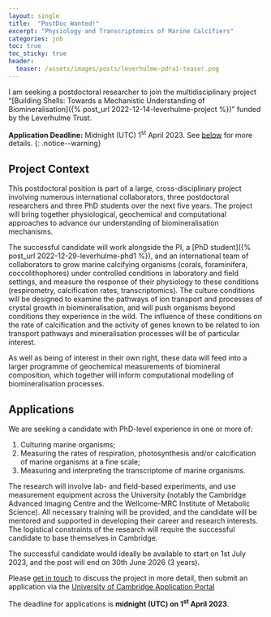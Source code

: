 ```yaml
---
layout: single
title:  "PostDoc Wanted!"
excerpt: "Physiology and Transcriptomics of Marine Calcifiers"
categories: job
toc: true
toc_sticky: true
header:
  teaser: /assets/images/posts/leverhulme-pdra1-teaser.png
---
```


I am seeking a postdoctoral researcher to join the multidisciplinary project “[Building Shells: Towards a Mechanistic Understanding of Biomineralisation]({% post_url 2022-12-14-leverhulme-project %})” funded by the Leverhulme Trust.

**Application Deadline:** Midnight (UTC) 1<sup>st</sup> April 2023. See [below](#applications) for more details.
{: .notice--warning}

## Project Context

This postdoctoral position is part of a large, cross-disciplinary project involving numerous international collaborators, three postdoctoral researchers and three PhD students over the next five years.
The project will bring together physiological, geochemical and computational approaches to advance our understanding of biomineralisation mechanisms.

The successful candidate will work alongside the PI, a [PhD student]({% post_url 2022-12-29-leverhulme-phd1 %}), and an international team of collaborators to grow marine calcifying organisms (corals, foraminifera, coccolithophores) under controlled conditions in laboratory and field settings, and measure the response of their physiology to these conditions (respirometry, calcification rates, transcriptomics).
The culture conditions will be designed to examine the pathways of ion transport and processes of crystal growth in biomineralisation, and will push organisms beyond conditions they experience in the wild.
The influence of these conditions on the rate of calcification and the activity of genes known to be related to ion transport pathways and mineralisation processes will be of particular interest.

As well as being of interest in their own right, these data will feed into a larger programme of geochemical measurements of biomineral composition, which together will inform computational modelling of biomineralisation processes.

## Applications

We are seeking a candidate with PhD-level experience in one or more of:

1. Culturing marine organisms;
2. Measuring the rates of respiration, photosynthesis and/or calcification of marine organisms at a fine scale;
3. Measuring and interpreting the transcriptome of marine organisms.

The research will involve lab- and field-based experiments, and use measurement equipment across the University (notably the Cambridge Advanced Imaging Centre and the Wellcome-MRC Institute of Metabolic Science).
All necessary training will be provided, and the candidate will be mentored and supported in developing their career and research interests.
The logistical constraints of the research will require the successful candidate to base themselves in Cambridge.

The successful candidate would ideally be available to start on 1st July 2023, and the post will end on 30th June 2026 (3 years).

Please [get in touch](mailto:ob266@cam.ac.uk) to discuss the project in more detail, then submit an application via the [University of Cambridge Application Portal](https://www.jobs.cam.ac.uk/)

The deadline for applications is **midnight (UTC) on 1<sup>st</sup> April 2023**.
